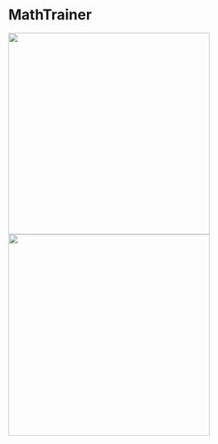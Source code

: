 # MathTrainer

<p float="left">
  <img src="https://github.com/sh0n1n/MathTrainer/assets/91195065/b1460327-b876-4193-bb91-ae7be98cdfc3" width="400" />
  <img src="https://github.com/sh0n1n/MathTrainer/assets/91195065/938011f4-80ef-4e96-b400-3d8e5af0b47b" width="400" /> 
</p>
